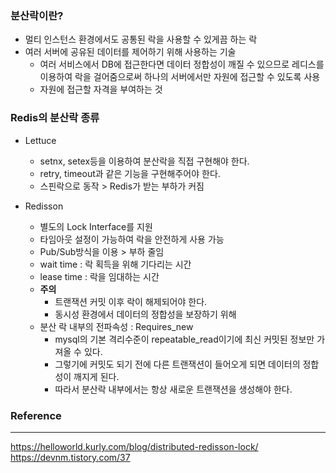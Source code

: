 ### 분산락이란?
- 멀티 인스턴스 환경에서도 공통된 락을 사용할 수 있게끔 하는 락
- 여러 서버에 공유된 데이터를 제어하기 위해 사용하는 기술
  - 여러 서비스에서 DB에 접근한다면 데이터 정합성이 깨질 수 있으므로 레디스를 이용하여 락을 걸어줌으로써 하나의 서버에서만 자원에 접근할 수 있도록 사용
  - 자원에 접근할 자격을 부여하는 것

### Redis의 분산락 종류
- Lettuce
  - setnx, setex등을 이용하여 분산락을 직접 구현해야 한다.
  - retry, timeout과 같은 기능을 구현해주어야 한다.
  - 스핀락으로 동작 > Redis가 받는 부하가 커짐
  
- Redisson
  - 별도의 Lock Interface를 지원
  - 타임아웃 설정이 가능하여 락을 안전하게 사용 가능
  - Pub/Sub방식을 이용 > 부하 줄임
  - wait time : 락 획득을 위해 기다리는 시간
  - lease time : 락을 임대하는 시간
  - **주의**
    - 트랜잭션 커밋 이후 락이 해제되어야 한다.
    - 동시성 환경에서 데이터의 정합성을 보장하기 위해
  - 분산 락 내부의 전파속성 : Requires_new
    - mysql의 기본 격리수준이 repeatable_read이기에 최신 커밋된 정보만 가져올 수 있다.
    - 그렇기에 커밋도 되기 전에 다른 트랜잭션이 들어오게 되면 데이터의 정합성이 깨지게 된다.
    - 따라서 분산락 내부에서는 항상 새로운 트랜잭션을 생성해야 한다.


### Reference
---
https://helloworld.kurly.com/blog/distributed-redisson-lock/
https://devnm.tistory.com/37
